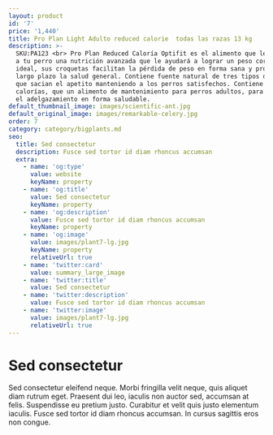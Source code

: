 ```yaml
---
layout: product
id: '7'
price: '1,440'
title: Pro Plan Light Adulto reduced calorie  todas las razas 13 kg
description: >-
  SKU:PA123 <br> Pro Plan Reduced Caloría Optifit es el alimento que le brindará
  a tu perro una nutrición avanzada que le ayudará a lograr un peso corporal
  ideal, sus croquetas facilitan la pérdida de peso en forma sana y protegen a
  largo plazo la salud general. Contiene fuente natural de tres tipos de fibras
  que sacian el apetito manteniendo a los perros satisfechos. Contiene 20% menos
  calorías, que un alimento de mantenimiento para perros adultos, para facilitar
  el adelgazamiento en forma saludable.
default_thumbnail_image: images/scientific-ant.jpg
default_original_image: images/remarkable-celery.jpg
order: 7
category: category/bigplants.md
seo:
  title: Sed consectetur
  description: Fusce sed tortor id diam rhoncus accumsan
  extra:
    - name: 'og:type'
      value: website
      keyName: property
    - name: 'og:title'
      value: Sed consectetur
      keyName: property
    - name: 'og:description'
      value: Fusce sed tortor id diam rhoncus accumsan
      keyName: property
    - name: 'og:image'
      value: images/plant7-lg.jpg
      keyName: property
      relativeUrl: true
    - name: 'twitter:card'
      value: summary_large_image
    - name: 'twitter:title'
      value: Sed consectetur
    - name: 'twitter:description'
      value: Fusce sed tortor id diam rhoncus accumsan
    - name: 'twitter:image'
      value: images/plant7-lg.jpg
      relativeUrl: true
---
```


# Sed consectetur

Sed consectetur eleifend neque. Morbi fringilla velit neque, quis aliquet diam rutrum eget. Praesent dui leo, iaculis non auctor sed, accumsan at felis. Suspendisse eu pretium justo. Curabitur et velit quis justo elementum iaculis. Fusce sed tortor id diam rhoncus accumsan. In cursus sagittis eros non congue.